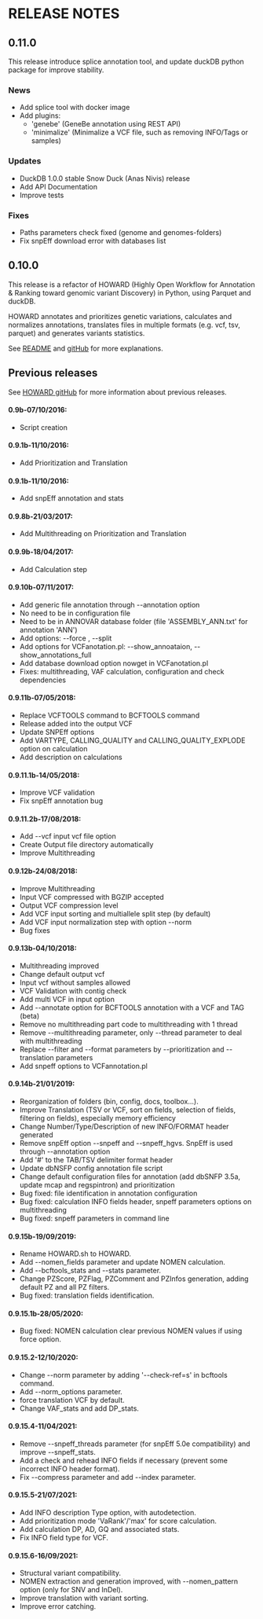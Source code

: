 # RELEASE NOTES

## 0.11.0

This release introduce splice annotation tool, and update duckDB python package for improve stability.

### News
- Add splice tool with docker image
- Add plugins:
   - 'genebe' (GeneBe annotation using REST API)
   - 'minimalize' (Minimalize a VCF file, such as removing INFO/Tags or samples)

### Updates
- DuckDB 1.0.0 stable Snow Duck (Anas Nivis) release
- Add API Documentation
- Improve tests

### Fixes
- Paths parameters check fixed (genome and genomes-folders)
- Fix snpEff download error with databases list

## 0.10.0

This release is a refactor of HOWARD (Highly Open Workflow for Annotation & Ranking toward genomic variant Discovery) in Python, using Parquet and duckDB. 

HOWARD annotates and prioritizes genetic variations, calculates and normalizes annotations, translates files in multiple formats (e.g. vcf, tsv, parquet) and generates variants statistics.

See [README](README.md) and [gitHub](https://github.com/bioinfo-chru-strasbourg/howard) for more explanations.

## Previous releases

See [HOWARD gitHub](https://github.com/bioinfo-chru-strasbourg/howard) for more information about previous releases.

#### 0.9b-07/10/2016:
- Script creation
#### 0.9.1b-11/10/2016:
- Add Prioritization and Translation
#### 0.9.1b-11/10/2016:
- Add snpEff annotation and stats
#### 0.9.8b-21/03/2017:
- Add Multithreading on Prioritization and Translation
#### 0.9.9b-18/04/2017:
- Add Calculation step
#### 0.9.10b-07/11/2017:
- Add generic file annotation through --annotation option
- 	No need to be in configuration file
- 	Need to be in ANNOVAR database folder (file 'ASSEMBLY_ANN.txt' for annotation 'ANN')
- Add options: --force , --split
- Add options for VCFanotation.pl: --show_annoataion, --show_annotations_full
- Add database download option nowget in VCFanotation.pl
- Fixes: multithreading, VAF calculation, configuration and check dependencies
#### 0.9.11b-07/05/2018:
- Replace VCFTOOLS command to BCFTOOLS command
- Release added into the output VCF
- Update SNPEff options
- Add VARTYPE, CALLING_QUALITY and CALLING_QUALITY_EXPLODE option on calculation
- Add description on calculations
#### 0.9.11.1b-14/05/2018:
- Improve VCF validation
- Fix snpEff annotation bug
#### 0.9.11.2b-17/08/2018:
- Add --vcf input vcf file option
- Create Output file directory automatically
- Improve Multithreading
#### 0.9.12b-24/08/2018:
- Improve Multithreading
- Input VCF compressed with BGZIP accepted
- Output VCF compression level
- Add VCF input sorting and multiallele split step (by default)
- Add VCF input normalization step with option --norm
- Bug fixes
#### 0.9.13b-04/10/2018:
- Multithreading improved
- Change default output vcf
- Input vcf without samples allowed
- VCF Validation with contig check
- Add multi VCF in input option
- Add --annotate option for BCFTOOLS annotation with a VCF and TAG (beta)
- Remove no multithreading part code to multithreading with 1 thread
- Remove --multithreading parameter, only --thread parameter to deal with multithreading
- Replace --filter and --format parameters by --prioritization and --translation parameters
- Add snpeff options to VCFannotation.pl
#### 0.9.14b-21/01/2019:
- Reorganization of folders (bin, config, docs, toolbox...).
- Improve Translation (TSV or VCF, sort on fields, selection of fields, filtering on fields), especially memory efficiency
- Change Number/Type/Description of new INFO/FORMAT header generated
- Remove snpEff option --snpeff and --snpeff_hgvs. SnpEff is used through --annotation option
- Add '#' to the TAB/TSV delimiter format header
- Update dbNSFP config annotation file script
- Change default configuration files for annotation (add dbSNFP 3.5a, update mcap and regspintron) and prioritization
- Bug fixed: file identification in annotation configuration
- Bug fixed: calculation INFO fields header, snpeff parameters options on multithreading
- Bug fixed: snpeff parameters in command line
#### 0.9.15b-19/09/2019:
- Rename HOWARD.sh to HOWARD.
- Add --nomen_fields parameter and update NOMEN calculation.
- Add --bcftools_stats and --stats parameter.
- Change PZScore, PZFlag, PZComment and PZInfos generation, adding default PZ and all PZ filters.
- Bug fixed: translation fields identification.
#### 0.9.15.1b-28/05/2020:
- Bug fixed: NOMEN calculation clear previous NOMEN values if using force option.
#### 0.9.15.2-12/10/2020:
- Change --norm parameter by adding '--check-ref=s' in bcftools command.
- Add --norm_options parameter.
- force translation VCF by default.
- Change VAF_stats and add DP_stats.
#### 0.9.15.4-11/04/2021:
- Remove --snpeff_threads parameter (for snpEff 5.0e compatibility) and improve --snpeff_stats.
- Add a check and rehead INFO fields if necessary (prevent some incorrect INFO header format).
- Fix --compress parameter and add --index parameter.
#### 0.9.15.5-21/07/2021:
- Add INFO description Type option, with autodetection.
- Add prioritization mode 'VaRank'/'max' for score calculation.
- Add calculation DP, AD, GQ and associated stats.
- Fix INFO field type for VCF.
#### 0.9.15.6-16/09/2021:
- Structural variant compatibility.
- NOMEN extraction and generation improved, with --nomen_pattern option (only for SNV and InDel).
- Improve translation with variant sorting.
- Improve error catching.